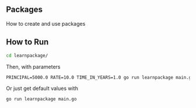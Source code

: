 ## Packages
How to create and use packages

## How to Run
```cmd
cd learnpackage/
```
Then, with parameters
```cmd
PRINCIPAL=5000.0 RATE=10.0 TIME_IN_YEARS=1.0 go run learnpackage main.go
```

Or just get default values with

```cmd
go run learnpackage main.go
```